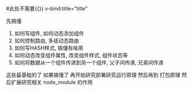 #此处不需要{{}}
v-bind:title="title"


先搞懂
1. 如何写组件, 如何动态添加组件
2. 如何控制路由, 多级动态路由
3. 如何写HASH样式, 搞懂有啥用
4. 如何动态改变组件属性, 改变组件样式, 组件状态等
5. 如何将数据从一个组件传递到另一个组件, 父子间传递, 兄弟间传递

这些最基础的了 如果搞懂了 再开始研究部署研究运行原理 然后再到 打包原理 然后扩展研究相关 node_module 的作用
